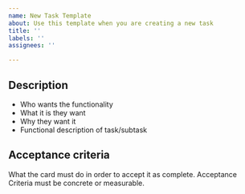 ```yaml
---
name: New Task Template
about: Use this template when you are creating a new task
title: ''
labels: ''
assignees: ''

---
```


## Description
- Who wants the functionality
- What it is they want
- Why they want it
- Functional description of task/subtask


## Acceptance criteria
What the card must do in order to accept it as complete. Acceptance Criteria must be concrete or measurable.
